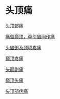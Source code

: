 # 头顶痛[头顶部痛](https://www.gmzyjc.com/search/result?wd=头顶部痛)[痛留巅顶，牵引眉间作痛](https://www.gmzyjc.com/search/result?wd=痛留巅顶，牵引眉间作痛)[头囟部及颈项疼痛](https://www.gmzyjc.com/search/result?wd=头囟部及颈项疼痛)[巅顶疼痛](https://www.gmzyjc.com/search/result?wd=巅顶疼痛)[头巅剧痛](https://www.gmzyjc.com/search/result?wd=头巅剧痛)[巅顶头痛](https://www.gmzyjc.com/search/result?wd=巅顶头痛)[头顶部疼痛](https://www.gmzyjc.com/search/result?wd=头顶部疼痛)